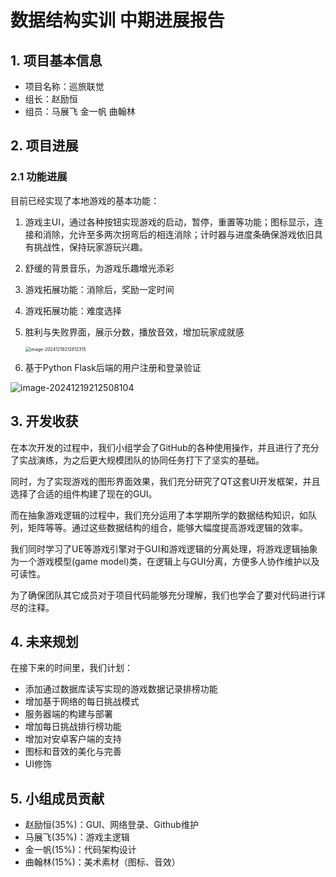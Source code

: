 # 数据结构实训 中期进展报告

## 1. 项目基本信息

- 项目名称：巡旅联觉
- 组长：赵励恒
- 组员：马展飞 金一帆 曲翰林

## 2. 项目进展

### 2.1 功能进展

目前已经实现了本地游戏的基本功能：

1. 游戏主UI，通过各种按钮实现游戏的启动，暂停，重置等功能；图标显示，连接和消除，允许至多两次拐弯后的相连消除；计时器与进度条确保游戏依旧具有挑战性，保持玩家游玩兴趣。

2. 舒缓的背景音乐，为游戏乐趣增光添彩

3. 游戏拓展功能：消除后，奖励一定时间

4. 游戏拓展功能：难度选择

5. 胜利与失败界面，展示分数，播放音效，增加玩家成就感

   <img src="C:\Users\stanl\AppData\Roaming\Typora\typora-user-images\image-20241219212812315.png" alt="image-20241219212812315" style="zoom:50%;" />

6. 基于Python Flask后端的用户注册和登录验证

<img src="C:\Users\stanl\AppData\Roaming\Typora\typora-user-images\image-20241219212508104.png" alt="image-20241219212508104"  />



## 3. 开发收获

在本次开发的过程中，我们小组学会了GitHub的各种使用操作，并且进行了充分了实战演练，为之后更大规模团队的协同任务打下了坚实的基础。

同时，为了实现游戏的图形界面效果，我们充分研究了QT这套UI开发框架，并且选择了合适的组件构建了现在的GUI。

而在抽象游戏逻辑的过程中，我们充分运用了本学期所学的数据结构知识，如队列，矩阵等等。通过这些数据结构的组合，能够大幅度提高游戏逻辑的效率。

我们同时学习了UE等游戏引擎对于GUI和游戏逻辑的分离处理，将游戏逻辑抽象为一个游戏模型(game model)类，在逻辑上与GUI分离，方便多人协作维护以及可读性。

为了确保团队其它成员对于项目代码能够充分理解，我们也学会了要对代码进行详尽的注释。

## 4. 未来规划

在接下来的时间里，我们计划：

- 添加通过数据库读写实现的游戏数据记录排榜功能
- 增加基于网络的每日挑战模式
- 服务器端的构建与部署
- 增加每日挑战排行榜功能
- 增加对安卓客户端的支持
- 图标和音效的美化与完善
- UI修饰

## 5. 小组成员贡献

- 赵励恒(35%)：GUI、网络登录、Github维护
- 马展飞(35%)：游戏主逻辑
- 金一帆(15%)：代码架构设计
- 曲翰林(15%)：美术素材（图标、音效）
